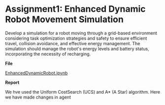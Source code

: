 # Assignment1: Enhanced Dynamic Robot Movement Simulation
Develop a simulation for a robot moving through a grid-based environment considering task optimization strategies and safety to ensure efficient travel, collision avoidance, and effective energy management. The simulation should manage the robot's energy levels and battery status, incorporating the necessity of recharging.

**File**

[EnhancedDynamicRobot.ipynb](EnhancedDynamicRobot.ipynb)

**Report**

We hve used the Uniform CostSearch (UCS) and A* (A Star) algorithm.
Here we have made changes in agent 

